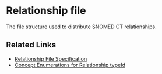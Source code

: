 # Relationship file

The file structure used to distribute SNOMED CT relationships.

## Related Links

* [Relationship File Specification](<../../../4 component-release-files-specification/4.2 file-format-specifications/4.2.3-relationship-file-specification.md>)
* [Concept Enumerations for Relationship typeId](../../appendix-e-concept-enumerations/e7-concept-enumerations-for-relationship-typeid.md)
